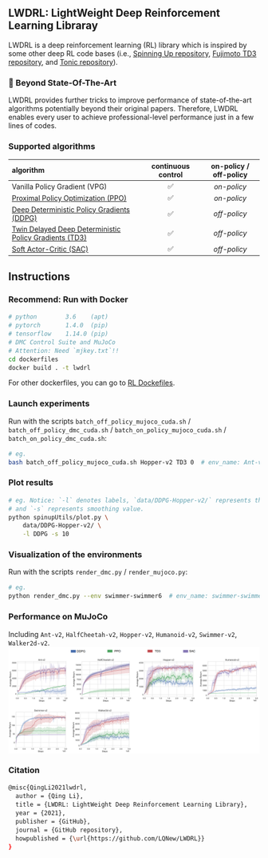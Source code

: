 ## LWDRL: LightWeight Deep Reinforcement Learning Libraray
LWDRL is a deep reinforcement learning (RL) library which is inspired by some other deep RL code bases (i.e., [Spinning Up repository](https://github.com/openai/spinningup), [Fujimoto TD3 repository](https://github.com/sfujim/TD3), and [Tonic repository](https://github.com/fabiopardo/tonic)).

### :rocket: Beyond State-Of-The-Art
LWDRL provides further tricks to improve performance of state-of-the-art algorithms potentially beyond their original papers. Therefore, LWDRL enables every user to achieve professional-level performance just in a few lines of codes.

### Supported algorithms
| algorithm | continuous control | on-policy / off-policy |
|:-|:-:|:-:|
| Vanilla Policy Gradient (VPG) | :white_check_mark: | *on-policy*|
| [Proximal Policy Optimization (PPO)](https://arxiv.org/abs/1707.06347) | :white_check_mark: | *on-policy* | 
| [Deep Deterministic Policy Gradients (DDPG)](https://arxiv.org/abs/1509.02971) | :white_check_mark: | *off-policy* |
| [Twin Delayed Deep Deterministic Policy Gradients (TD3)](https://arxiv.org/abs/1802.09477) | :white_check_mark: | *off-policy* |
| [Soft Actor-Critic (SAC)](https://arxiv.org/abs/1812.05905) | :white_check_mark: |*off-policy* | 

## Instructions
### Recommend: Run with Docker
```bash
# python        3.6    (apt)
# pytorch       1.4.0  (pip)
# tensorflow    1.14.0 (pip)
# DMC Control Suite and MuJoCo
# Attention: Need `mjkey.txt`!!
cd dockerfiles
docker build . -t lwdrl
```
For other dockerfiles, you can go to [RL Dockefiles](https://github.com/LQNew/Dockerfiles).

### Launch experiments
Run with the scripts `batch_off_policy_mujoco_cuda.sh` / `batch_off_policy_dmc_cuda.sh` / `batch_on_policy_mujoco_cuda.sh` / `batch_on_policy_dmc_cuda.sh`:
```bash
# eg.
bash batch_off_policy_mujoco_cuda.sh Hopper-v2 TD3 0  # env_name: Ant-v2, algorithm: TD3, CUDA_Num : 0
```

### Plot results
```bash
# eg. Notice: `-l` denotes labels, `data/DDPG-Hopper-v2/` represents the collecting dataset, 
# and `-s` represents smoothing value.
python spinupUtils/plot.py \
    data/DDPG-Hopper-v2/ \
    -l DDPG -s 10
```

### Visualization of the environments
Run with the scripts `render_dmc.py` / `render_mujoco.py`:
```bash
# eg.
python render_dmc.py --env swimmer-swimmer6  # env_name: swimmer-swimmer6
```
### Performance on MuJoCo
Including `Ant-v2`, `HalfCheetah-v2`, `Hopper-v2`, `Humanoid-v2`, `Swimmer-v2`, `Walker2d-v2`.
<img src="images/QingLi-MuJoCo.png" width="1000" align="middle"/>
<br>

### Citation
```bash
@misc{QingLi2021lwdrl,
  author = {Qing Li},
  title = {LWDRL: LightWeight Deep Reinforcement Learning Library},
  year = {2021},
  publisher = {GitHub},
  journal = {GitHub repository},
  howpublished = {\url{https://github.com/LQNew/LWDRL}}
}
```
